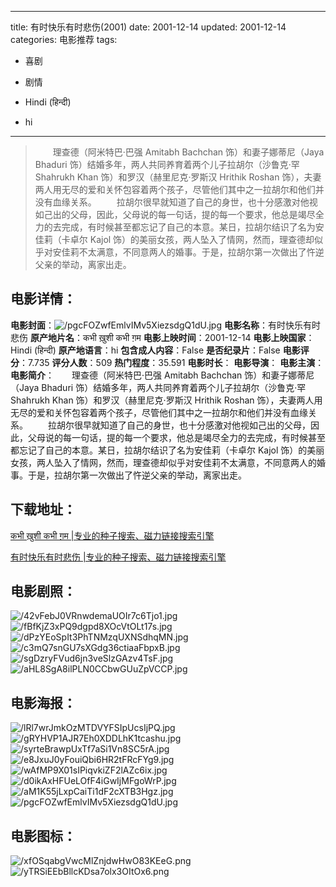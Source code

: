 
---
title: 有时快乐有时悲伤(2001)
date: 2001-12-14
updated: 2001-12-14
categories: 电影推荐
tags:
- 喜剧
- 剧情

- Hindi (हिन्दी)
- hi
---


> 　　理查德（阿米特巴·巴强 Amitabh Bachchan 饰）和妻子娜蒂尼（Jaya Bhaduri 饰）结婚多年，两人共同养育着两个儿子拉胡尔（沙鲁克·罕 Shahrukh Khan 饰）和罗汉（赫里尼克·罗斯汉 Hrithik Roshan 饰），夫妻两人用无尽的爱和关怀包容着两个孩子，尽管他们其中之一拉胡尔和他们并没有血缘关系。  　　拉胡尔很早就知道了自己的身世，也十分感激对他视如己出的父母，因此，父母说的每一句话，提的每一个要求，他总是竭尽全力的去完成，有时候甚至都忘记了自己的本意。某日，拉胡尔结识了名为安佳莉（卡卓尔 Kajol 饰）的美丽女孩，两人坠入了情网，然而，理查德却似乎对安佳莉不太满意，不同意两人的婚事。于是，拉胡尔第一次做出了忤逆父亲的举动，离家出走。

## **电影详情**：

**电影封面**：<img src="https://image.tmdb.org/t/p/w200/pgcFOZwfEmlvIMv5XiezsdgQ1dU.jpg" alt="/pgcFOZwfEmlvIMv5XiezsdgQ1dU.jpg" title="/pgcFOZwfEmlvIMv5XiezsdgQ1dU.jpg">
**电影名称**：有时快乐有时悲伤
**原产地片名**：कभी ख़ुशी कभी ग़म
**电影上映时间**：2001-12-14
**电影上映国家**：Hindi (हिन्दी)
**原产地语言**：hi
**包含成人内容**：False
**是否纪录片**：False
**电影评分**：7.735
**评分人数**：509
**热门程度**：35.591
**电影时长**：
**电影导演**：
**电影主演**：
**电影简介**：　　理查德（阿米特巴·巴强 Amitabh Bachchan 饰）和妻子娜蒂尼（Jaya Bhaduri 饰）结婚多年，两人共同养育着两个儿子拉胡尔（沙鲁克·罕 Shahrukh Khan 饰）和罗汉（赫里尼克·罗斯汉 Hrithik Roshan 饰），夫妻两人用无尽的爱和关怀包容着两个孩子，尽管他们其中之一拉胡尔和他们并没有血缘关系。  　　拉胡尔很早就知道了自己的身世，也十分感激对他视如己出的父母，因此，父母说的每一句话，提的每一个要求，他总是竭尽全力的去完成，有时候甚至都忘记了自己的本意。某日，拉胡尔结识了名为安佳莉（卡卓尔 Kajol 饰）的美丽女孩，两人坠入了情网，然而，理查德却似乎对安佳莉不太满意，不同意两人的婚事。于是，拉胡尔第一次做出了忤逆父亲的举动，离家出走。

## **下载地址**：
[कभी ख़ुशी कभी ग़म |专业的种子搜索、磁力链接搜索引擎](https://movie.amd794.com:2083/?search=%E0%A4%95%E0%A4%AD%E0%A5%80%20%E0%A4%96%E0%A4%BC%E0%A5%81%E0%A4%B6%E0%A5%80%20%E0%A4%95%E0%A4%AD%E0%A5%80%20%E0%A4%97%E0%A4%BC%E0%A4%AE&ordering=&mode=match_phrase&page_size=10&page=1)

[有时快乐有时悲伤 |专业的种子搜索、磁力链接搜索引擎](https://movie.amd794.com:2083/?search=%E6%9C%89%E6%97%B6%E5%BF%AB%E4%B9%90%E6%9C%89%E6%97%B6%E6%82%B2%E4%BC%A4&ordering=&mode=match_phrase&page_size=10&page=1)
 

## **电影剧照**：
<img src="https://image.tmdb.org/t/p/original/42vFebJ0VRnwdemaUOIr7c6Tjo1.jpg" alt="/42vFebJ0VRnwdemaUOIr7c6Tjo1.jpg" title="/42vFebJ0VRnwdemaUOIr7c6Tjo1.jpg"><img src="https://image.tmdb.org/t/p/original/fBfKjZ3xPQ9dgpd8XOcVtOLt17s.jpg" alt="/fBfKjZ3xPQ9dgpd8XOcVtOLt17s.jpg" title="/fBfKjZ3xPQ9dgpd8XOcVtOLt17s.jpg"><img src="https://image.tmdb.org/t/p/original/dPzYEoSpIt3PhTNMzqUXNSdhqMN.jpg" alt="/dPzYEoSpIt3PhTNMzqUXNSdhqMN.jpg" title="/dPzYEoSpIt3PhTNMzqUXNSdhqMN.jpg"><img src="https://image.tmdb.org/t/p/original/c3mQ7snGU7sXGdg36ctiaaFbpxB.jpg" alt="/c3mQ7snGU7sXGdg36ctiaaFbpxB.jpg" title="/c3mQ7snGU7sXGdg36ctiaaFbpxB.jpg"><img src="https://image.tmdb.org/t/p/original/sgDzryFVud6jn3veSlzGAzv4TsF.jpg" alt="/sgDzryFVud6jn3veSlzGAzv4TsF.jpg" title="/sgDzryFVud6jn3veSlzGAzv4TsF.jpg"><img src="https://image.tmdb.org/t/p/original/aHL8SgA8ilPLN0CCbwGUuZpVCCP.jpg" alt="/aHL8SgA8ilPLN0CCbwGUuZpVCCP.jpg" title="/aHL8SgA8ilPLN0CCbwGUuZpVCCP.jpg">

## **电影海报**：
<img src="https://image.tmdb.org/t/p/original/lRl7wrJmkOzMTDVYFSIpUcsIjPQ.jpg" alt="/lRl7wrJmkOzMTDVYFSIpUcsIjPQ.jpg" title="/lRl7wrJmkOzMTDVYFSIpUcsIjPQ.jpg"><img src="https://image.tmdb.org/t/p/original/gRYHVP1AJR7Eh0XDDLhK1tcashu.jpg" alt="/gRYHVP1AJR7Eh0XDDLhK1tcashu.jpg" title="/gRYHVP1AJR7Eh0XDDLhK1tcashu.jpg"><img src="https://image.tmdb.org/t/p/original/syrteBrawpUxTf7aSi1Vn8SC5rA.jpg" alt="/syrteBrawpUxTf7aSi1Vn8SC5rA.jpg" title="/syrteBrawpUxTf7aSi1Vn8SC5rA.jpg"><img src="https://image.tmdb.org/t/p/original/e8JxuJ0yFouiQbi6HR2tFRcFYg9.jpg" alt="/e8JxuJ0yFouiQbi6HR2tFRcFYg9.jpg" title="/e8JxuJ0yFouiQbi6HR2tFRcFYg9.jpg"><img src="https://image.tmdb.org/t/p/original/wAfMP9X01sIPiqvkiZF2lAZc6ix.jpg" alt="/wAfMP9X01sIPiqvkiZF2lAZc6ix.jpg" title="/wAfMP9X01sIPiqvkiZF2lAZc6ix.jpg"><img src="https://image.tmdb.org/t/p/original/d0ikAxHFUeLOfF4iGwIjMFgoWrP.jpg" alt="/d0ikAxHFUeLOfF4iGwIjMFgoWrP.jpg" title="/d0ikAxHFUeLOfF4iGwIjMFgoWrP.jpg"><img src="https://image.tmdb.org/t/p/original/aM1K55jLxpCaiTi1dF2cXTB3Hgz.jpg" alt="/aM1K55jLxpCaiTi1dF2cXTB3Hgz.jpg" title="/aM1K55jLxpCaiTi1dF2cXTB3Hgz.jpg"><img src="https://image.tmdb.org/t/p/original/pgcFOZwfEmlvIMv5XiezsdgQ1dU.jpg" alt="/pgcFOZwfEmlvIMv5XiezsdgQ1dU.jpg" title="/pgcFOZwfEmlvIMv5XiezsdgQ1dU.jpg">

## **电影图标**：
<img src="https://image.tmdb.org/t/p/original/xfOSqabgVwcMlZnjdwHwO83KEeG.png" alt="/xfOSqabgVwcMlZnjdwHwO83KEeG.png" title="/xfOSqabgVwcMlZnjdwHwO83KEeG.png"><img src="https://image.tmdb.org/t/p/original/yTRSiEEbBllcKDsa7olx3OItOx6.png" alt="/yTRSiEEbBllcKDsa7olx3OItOx6.png" title="/yTRSiEEbBllcKDsa7olx3OItOx6.png">
